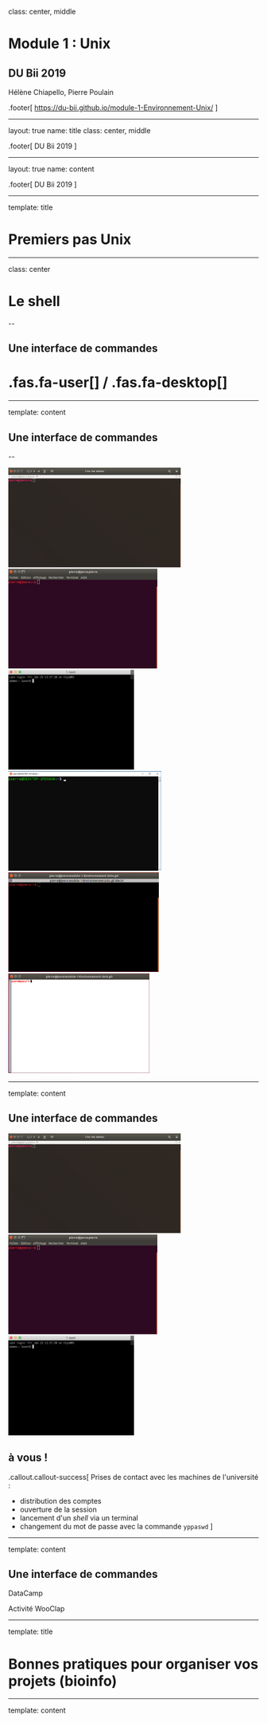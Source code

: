 class: center, middle

# Module 1 : Unix

## DU Bii 2019


Hélène Chiapello, Pierre Poulain


.footer[
https://du-bii.github.io/module-1-Environnement-Unix/
]

---

layout: true
name: title
class: center, middle

.footer[
DU Bii 2019
]

---

layout: true
name: content

.footer[
DU Bii 2019
]

---

template: title

# Premiers pas Unix

---

class: center

# Le shell

--

## Une interface de commandes

# .fas.fa-user[] / .fas.fa-desktop[]

---

template: content

##  Une **interface** de commandes

--

<img height="200px" src="img/shell1.png">
<img height="200px" src="img/shell2.png">
<img height="200px" src="img/shell6.png">

<img height="200px" src="img/shell4.png">
<img height="200px" src="img/shell5.png">
<img height="200px" src="img/shell3.png">

---

template: content

##  Une **interface** de commandes

<img height="200px" src="img/shell1.png">
<img height="200px" src="img/shell2.png">
<img height="200px" src="img/shell6.png">

##  à vous !
.callout.callout-success[
Prises de contact avec les machines de l'université :
- distribution des comptes
- ouverture de la session
- lancement d'un *shell* via un terminal
- changement du mot de passe avec la commande `yppaswd`
]

---

template: content

##  Une interface de **commandes**

DataCamp

Activité WooClap

---
template: title

# Bonnes pratiques pour organiser vos projets (bioinfo)

---
template: content
